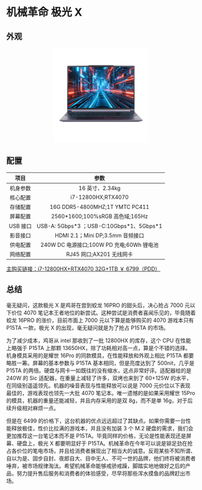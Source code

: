 # 机械革命 极光 X

## 外观

<div style="margin: 0 auto; text-align: center; width: 50%"><img src="./assets/极光X.png" /></div>

## 配置

|   项目   |                    参数                     |
| :------: | :-----------------------------------------: |
| 机身参数 |               16 英寸、2.34kg               |
| 核心配置 |             i7-12800HX;RTX4070              |
| 存储配置 |       16G DDR5-4800MHZ;1T YMTC PC411        |
| 屏幕配置 |      2560\*1600;100%sRGB 高色域;165Hz       |
| USB 接口 | USB-A: 5Gbps\*3 ；USB-C:10Gbps\*1、5Gbps\*1 |
| 影音接口 |      HDMI 2.1；Mini DP;3.5mm 音频接口       |
| 供电配置 |  240W DC 电源接口;100W PD 充电;60Wh 锂电池  |
| 网络配置 |          RJ45 网口;AX201 无线网卡           |

[主购买链接：i7-12800HX+RTX4070 32G+1TB ￥ 6799（PDD）](https://mobile.yangkeduo.com/goods2.html?ps=8aFHdaFb5c)

## 总结

毫无疑问，这款极光 X 是鸡哥在尝到蛟龙 16PRO 的甜头后，决心抢占 7000 元以下价位 4070 笔记本王者地位的新尝试。这种尝试是消费者喜闻乐见的，毕竟随着蛟龙 16PRO 的涨价，目前市面上 7000 元以下算是能够购买的 4070 游戏本只有 P15TA 一款，极光 X 的出现，毫无疑问就是为了抢占 P15TA 的市场。

为了减少成本，鸡哥从 intel 那收到了一批 12800HX 的库存，这个 CPU 在性能上略强于 P15TA 上那颗 13650HX，除了功耗相对高一点，算是个不错的选择。机身模具采用的是耀世 16Pro 的同款模具，在性能释放和外观上相比 P15TA 都要略胜一筹。屏幕的基本参数与 P15TA 基本相同，但是亮度达到了 500nit，几乎是 P15TA 的两倍。硬盘与网卡一如既往的没有缩水，这点非常好评。适配器给的是 240W 的 Sic 适配器，在重量上减轻了许多，双烤也来到了 60+125W 的水平，在同级别遥遥领先。机器的噪音表现与性能释放可以说是 7000 元价位以下表现最佳的，游戏表现也领先一大批 4070 笔记本。唯一遗憾的是如果采用耀世 15Pro 的模具，机器的重量还能减轻，并且内存采用的是双 8g，而不是单 16g，对于后续升级相对麻烦一点。

但是在 6499 的价格下，这台机器的优点远远超过了其缺点。如果你需要一台性能释放极佳，性价比拉满的游戏本，并且没有加装 3 个 M.2 硬盘的需求，我们会更加推荐这一台笔记本而不是 P15TA。毕竟同样的价格，无论是性能表现还是屏幕、硬盘上，极光 X 都要明显好于 P15TA。机械革命在今年可以说是铆足劲在抢占各价位的笔电市场，并且给消费者展现出了相当大的诚意。反观某些不知所谓、自以为是、固步自封、夜郎自大、目中无人、不可一世的品牌，他们终将被消费者唾弃，被市场规律淘汰。希望机械革命能够戒骄戒躁，脚踏实地地做好之后的产品，努力提升售后服务和消费者的体验感受，尽早将那些浑水摸鱼的品牌赶出市场。
